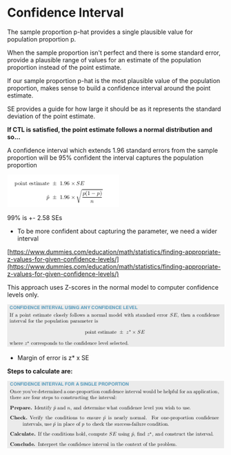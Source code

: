 # Confidence Interval

The sample proportion p-hat provides a single plausible value for population proportion p.

When the sample proportion isn't perfect and there is some standard error, provide a plausible range of values for an estimate of the population proportion instead of the point estimate.

If our sample proportion p-hat is the most plausible value of the population proportion, makes sense to build a confidence interval around the point estimate.

SE provides a guide for how large it should be as it represents the standard deviation of the point estimate.

**If CTL is satisfied, the point estimate follows a normal distribution and so...** 

A confidence interval which extends 1.96 standard errors from the sample proportion will be 95% confident the interval captures the population proportion 

![Confidence%20Interval%2010631b203eea4d94a2d3db34e9bc6620/Untitled.png](Confidence%20Interval%2010631b203eea4d94a2d3db34e9bc6620/Untitled.png)

99% is +- 2.58 SEs 

- To be more confident about capturing the parameter, we need a wider interval

[https://www.dummies.com/education/math/statistics/finding-appropriate-z-values-for-given-confidence-levels/](https://www.dummies.com/education/math/statistics/finding-appropriate-z-values-for-given-confidence-levels/)

This approach uses Z-scores in the normal model to computer confidence levels only.

![Confidence%20Interval%2010631b203eea4d94a2d3db34e9bc6620/Untitled%201.png](Confidence%20Interval%2010631b203eea4d94a2d3db34e9bc6620/Untitled%201.png)

- Margin of error is z* x SE

**Steps to calculate are:**

![Confidence%20Interval%2010631b203eea4d94a2d3db34e9bc6620/Untitled%202.png](Confidence%20Interval%2010631b203eea4d94a2d3db34e9bc6620/Untitled%202.png)